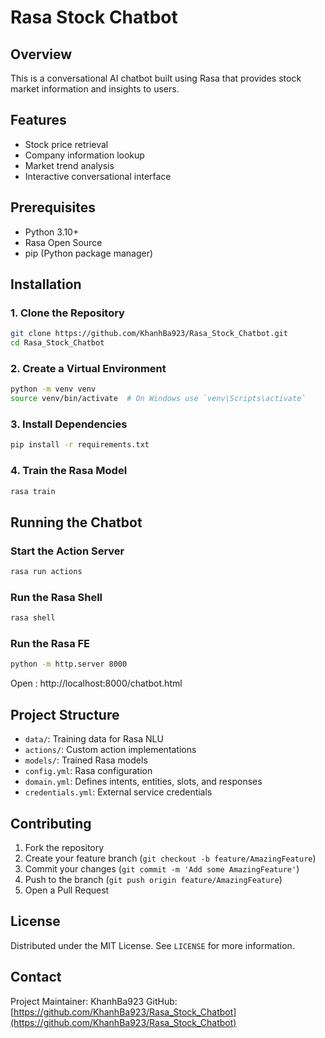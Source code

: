 # Rasa Stock Chatbot

## Overview
This is a conversational AI chatbot built using Rasa that provides stock market information and insights to users.

## Features
- Stock price retrieval
- Company information lookup
- Market trend analysis
- Interactive conversational interface

## Prerequisites
- Python 3.10+
- Rasa Open Source
- pip (Python package manager)

## Installation

### 1. Clone the Repository
```bash
git clone https://github.com/KhanhBa923/Rasa_Stock_Chatbot.git
cd Rasa_Stock_Chatbot
```

### 2. Create a Virtual Environment
```bash
python -m venv venv
source venv/bin/activate  # On Windows use `venv\Scripts\activate`
```

### 3. Install Dependencies
```bash
pip install -r requirements.txt
```

### 4. Train the Rasa Model
```bash
rasa train
```

## Running the Chatbot

### Start the Action Server
```bash
rasa run actions
```

### Run the Rasa Shell
```bash
rasa shell
```

### Run the Rasa FE
```bash
python -m http.server 8000
```
Open : http://localhost:8000/chatbot.html

## Project Structure
- `data/`: Training data for Rasa NLU
- `actions/`: Custom action implementations
- `models/`: Trained Rasa models
- `config.yml`: Rasa configuration
- `domain.yml`: Defines intents, entities, slots, and responses
- `credentials.yml`: External service credentials

## Contributing
1. Fork the repository
2. Create your feature branch (`git checkout -b feature/AmazingFeature`)
3. Commit your changes (`git commit -m 'Add some AmazingFeature'`)
4. Push to the branch (`git push origin feature/AmazingFeature`)
5. Open a Pull Request

## License
Distributed under the MIT License. See `LICENSE` for more information.

## Contact
Project Maintainer: KhanhBa923
GitHub: [https://github.com/KhanhBa923/Rasa_Stock_Chatbot](https://github.com/KhanhBa923/Rasa_Stock_Chatbot)
  
